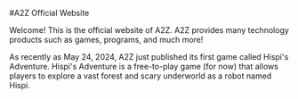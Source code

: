 #A2Z Official Website

Welcome! This is the official website of A2Z. A2Z provides many technology products such as games, programs, and much more!

As recently as May 24, 2024, A2Z just published its first game called Hispi's Adventure. Hispi's Adventure is a free-to-play game (for now) that allows players to explore a vast forest and scary underworld as a robot named Hispi.

